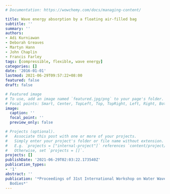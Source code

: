```yaml
---
# Documentation: https://wowchemy.com/docs/managing-content/

title: Wave energy absorption by a floating air-filled bag
subtitle: ''
summary: ''
authors:
- Adi Kurniawan
- Deborah Greaves
- Martyn Hann
- John Chaplin
- Francis Farley
tags: [compressible, flexible, wave energy]
categories: []
date: '2016-01-01'
lastmod: 2021-06-29T09:57:22+08:00
featured: false
draft: false

# Featured image
# To use, add an image named `featured.jpg/png` to your page's folder.
# Focal points: Smart, Center, TopLeft, Top, TopRight, Left, Right, BottomLeft, Bottom, BottomRight.
image:
  caption: ''
  focal_point: ''
  preview_only: false

# Projects (optional).
#   Associate this post with one or more of your projects.
#   Simply enter your project's folder or file name without extension.
#   E.g. `projects = ["internal-project"]` references `content/project/deep-learning/index.md`.
#   Otherwise, set `projects = []`.
projects: []
publishDate: '2021-06-29T02:03:22.173540Z'
publication_types:
- '1'
abstract: ''
publication: '*Proceedings of 31st International Workshop on Water Waves and Floating
  Bodies*'
---
```

